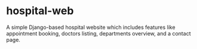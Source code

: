# hospital-web
A simple Django-based hospital website which includes features like appointment booking, doctors listing, departments overview, and a contact page.
